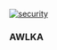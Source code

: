 [![security](https://hakiri.io/github/awlka/awlka/master.svg)](https://hakiri.io/github/awlka/awlka/master)

### AWLKA
